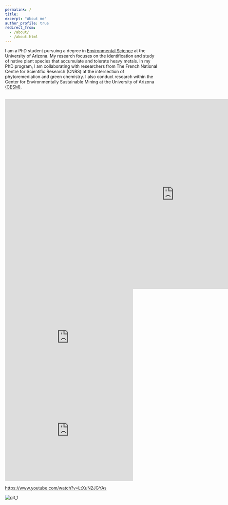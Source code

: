 ```yaml
---
permalink: /
title: 
excerpt: "About me"
author_profile: true
redirect_from: 
  - /about/
  - /about.html
---
```

I am a PhD student pursuing a degree in [Environmental Science](https://environmentalscience.cales.arizona.edu/) at the University of Arizona. My research focuses on the identification and study of native plant species that accumulate and tolerate heavy metals. In my PhD program, I am collaborating with researchers from The French National Centre for Scientific Research (CNRS) at the intersection of phytoremediation and green chemistry. I also conduct research within the Center for Environmentally Sustainable Mining at the University of Arizona [(CESM)](https://cesm.arizona.edu/).


<br/>

<iframe width="1108" height="623" src="https://youtu.be/LtXuN2JGYAs?si=wEylteLjnZm5r6EU" title="Tomasz Wlodarczyk PhD Presentation - ENViSion 2nd place" frameborder="0" allow="accelerometer; autoplay; clipboard-write; encrypted-media; gyroscope; picture-in-picture; web-share" allowfullscreen></iframe>

<iframe width="420" height="315" src="https://youtu.be/LtXuN2JGYAs?si=wEylteLjnZm5r6EU" frameborder="0" allowfullscreen></iframe>
<iframe width="420" height="315" src="https://www.youtube.com/watch?v=LtXuN2JGYAs" frameborder="0" allowfullscreen></iframe>

https://www.youtube.com/watch?v=LtXuN2JGYAs



![git_1](images/TW1.png)
